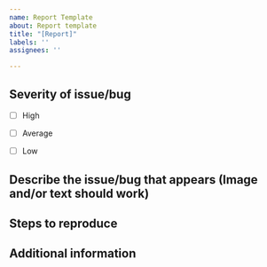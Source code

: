 ```yaml
---
name: Report Template
about: Report template
title: "[Report]"
labels: ''
assignees: ''

---
```


## Severity of issue/bug
<!-- Urgency of fixing said bug  -->
- [ ] High
- [ ] Average
- [ ] Low


## Describe the issue/bug that appears (Image and/or text should work)
<!-- Add any images, or description that describes what the issue/bug does -->


## Steps to reproduce
<!-- Add the steps to reproduce the bug and how easy it is to reproduce -->


## Additional information
<!-- Any additional information that we might need to adress the issue? -->
